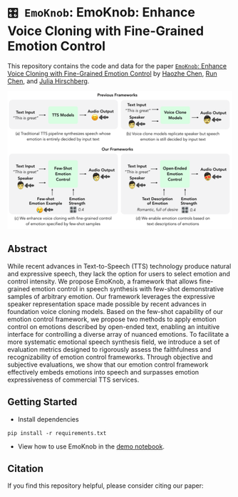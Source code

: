 # `🎛️ EmoKnob`: EmoKnob: Enhance Voice Cloning with Fine-Grained Emotion Control

This repository contains the code and data for the paper [`EmoKnob`: Enhance Voice Cloning with Fine-Grained Emotion Control]() by [Haozhe Chen](https://tonychen.xyz/), [Run Chen](https://www.cs.columbia.edu/speech/people.cgi?p=run), and [Julia Hirschberg](https://www.cs.columbia.edu/~julia/).

![EmoKnob Teaser](./assets/emo-knob-teaser-1.svg)


## Abstract

While recent advances in Text-to-Speech (TTS) technology produce natural and expressive speech, they lack the option for users to select emotion and control intensity. We propose EmoKnob, a framework that allows fine-grained emotion control in speech synthesis with few-shot demonstrative samples of arbitrary emotion. Our framework leverages the expressive speaker representation space made possible by recent advances in foundation voice cloning models. Based on the few-shot capability of our emotion control framework, we propose two methods to apply emotion control on emotions described by open-ended text, enabling an intuitive interface for controlling a diverse array of nuanced emotions. To facilitate a more systematic emotional speech synthesis field, we introduce a set of evaluation metrics designed to rigorously assess the faithfulness and recognizability of emotion control frameworks. Through objective and subjective evaluations, we show that our emotion control framework effectively embeds emotions into speech and surpasses emotion expressiveness of commercial TTS services.

## Getting Started

- Install dependencies
```
pip install -r requirements.txt
```

- View how to use EmoKnob in the [demo notebook](./demo.ipynb).

## Citation
If you find this repository helpful, please consider citing our paper: